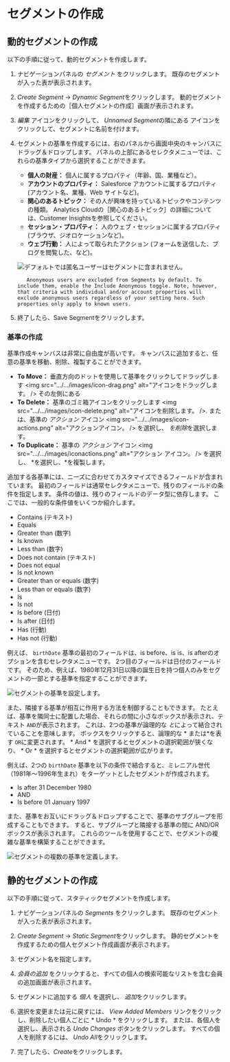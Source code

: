 # セグメントの作成

## 動的セグメントの作成

以下の手順に従って、動的セグメントを作成します。

1.  ナビゲーションパネルの *セグメント* をクリックします。 既存のセグメントが入った表が表示されます。

2.  *Create Segment* → *Dynamic Segment*をクリックします。 動的セグメントを作成するための［個人セグメントの作成］画面が表示されます。

3.  *編集* アイコンをクリックして、 *Unnamed Segment*の隣にある </em> アイコンをクリックして、セグメントに名前を付けます。

4.  セグメントの基準を作成するには、右のパネルから画面中央のキャンバスにドラッグ＆ドロップします。 パネルの上部にあるセレクタメニューでは、これらの基準タイプから選択することができます。

      - **個人の財産：** 個人に属するプロパティ（年齢、国、業種など）。
      - **アカウントのプロパティ：** Salesforce アカウントに属するプロパティ (アカウント名、業種、Web サイトなど)。
      - **関心のあるトピック：** その人が興味を持っているトピックやコンテンツの種類。 Analytics Cloudの［関心のあるトピック］の詳細については、Customer Insightsを参照してください。
      - **セッション・プロパティ：** 人のウェブ・セッションに属するプロパティ (ブラウザ、ジオロケーションなど)。
      - **ウェブ行動：** 人によって取られたアクション (フォームを送信した、ブログを閲覧した、など)。

    ![デフォルトでは匿名ユーザーはセグメントに含まれません。](creating-segments/images/01.png)

    ``` note::
       Anonymous users are excluded from Segments by default. To include them, enable the Include Anonymous toggle. Note, however, that criteria with individual and/or account properties will exclude anonymous users regardless of your setting here. Such properties only apply to known users.

    ```

5.  終了したら、Save Segmentをクリックします。

### 基準の作成

基準作成キャンバスは非常に自由度が高いです。 キャンバスに追加すると、任意の基準を移動、削除、複製することができます。

  - **To Move：** 垂直方向のドットを使用して基準をクリックしてドラッグします <img src=".../.../images/icon-drag.png" alt="アイコンをドラッグします。 /> その左側にある
  - **To Delete：** 基準のゴミ箱アイコンをクリックします <img src=".../.../images/icon-delete.png" alt="アイコンを削除します。 />. または、基準の *アクション* アイコン <img src=".../.../images/icon-actions.png" alt="アクションアイコン。 /> を選択し、 *を削除*を選択します。
  - **To Duplicate：** 基準の *アクション* アイコン <img src=".../.../images/iconactions.png" alt="アクション アイコン。 /> を選択し、 *を選択し、*を複製します。

追加する各基準には、ニーズに合わせてカスタマイズできるフィールドが含まれています。 最初のフィールドは通常セレクタメニューで、残りのフィールドの条件を指定します。 条件の値は、残りのフィールドのデータ型に依存します。 ここでは、一般的な条件値をいくつか紹介します。

  - Contains (テキスト)
  - Equals
  - Greater than (数字)
  - Is known
  - Less than (数字)
  - Does not contain (テキスト)
  - Does not equal
  - Is not known
  - Greater than or equals (数字)
  - Less than or equals (数字)
  - Is
  - Is not
  - Is before (日付)
  - Is after (日付)
  - Has (行動)
  - Has not (行動)

例えば、 `birthDate` 基準の最初のフィールドは、is before、is is、is afterのオプションを含むセレクタメニューです。 2つ目のフィールドは日付のフィールドです。 そのため、例えば、1980年12月31日以降の誕生日を持つ個人のみをセグメントの一部とする基準を指定することができます。

![セグメントの基準を設定します。](creating-segments/images/02.png)

また、隣接する基準が相互に作用する方法を制御することもできます。 たとえば、基準を隣同士に配置した場合、それらの間に小さなボックスが表示され、テキスト `AND`が表示されます。 これは、2つの基準が論理的な *と*によって結合されていることを意味します。 ボックスをクリックすると、論理的な * または*を表す `OR`に変更されます。 * And * を選択するとセグメントの選択範囲が狭くなり、 * Or * を選択するとセグメントの選択範囲が広がります。

例えば、2つの `birthDate` 基準を以下の条件で結合すると、ミレニアル世代（1981年～1996年生まれ）をターゲットとしたセグメントが作成されます。

  - Is after 31 December 1980
  - AND
  - Is before 01 January 1997

また、基準をお互いにドラッグ＆ドロップすることで、基準のサブグループを形成することもできます。 すると、サブグループと隣接する基準の間に AND/OR ボックスが表示されます。 これらのツールを使用することで、セグメントの複雑な基準を構築することができます。

![セグメントの複数の基準を定義します。](creating-segments/images/03.png)

## 静的セグメントの作成

以下の手順に従って、スタティックセグメントを作成します。

1.  ナビゲーションパネルの *Segments* をクリックします。 既存のセグメントが入った表が表示されます。

2.  *Create Segment* → *Static Segment*をクリックします。 静的セグメントを作成するための個人セグメント作成画面が表示されます。

3.  セグメント名を指定します。

4.  *会員の追加* をクリックすると、すべての個人の検索可能なリストを含む会員の追加画面が表示されます。

5.  セグメントに追加する *個人* を選択し、 *追加*をクリックします。

6.  選択を変更または元に戻すには、 *View Added Members* リンクをクリックし、削除したい個人ごとに * Undo * をクリックします。 または、各個人を選択し、表示される *Undo Changes* ボタンをクリックします。 すべての個人を削除するには、 *Undo All*をクリックします。

7.  完了したら、*Create*をクリックします。
